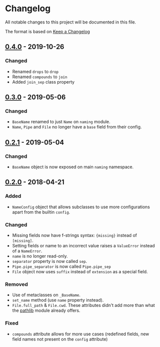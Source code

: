 # Changelog
All notable changes to this project will be documented in this file.

The format is based on [Keep a Changelog](http://keepachangelog.com/en/1.0.0/)

## [0.4.0](https://github.com/chrizzFTD/naming/releases/tag/Release-0.4.0) - 2019-10-26
### Changed
- Renamed `drops` to `drop`
- Renamed `compounds` to `join`
- Added `join_sep` class property

## [0.3.0](https://github.com/chrizzFTD/naming/releases/tag/Release-0.3.0) - 2019-05-06
### Changed
- `BaseName` renamed to just `Name` on `naming` module.
- `Name`, `Pipe` and `File` no longer have a `base` field from their config.

## [0.2.1](https://github.com/chrizzFTD/naming/releases/tag/Release-0.2.1) - 2019-05-04
### Changed
- `BaseName` object is now exposed on main `naming` namespace.

## [0.2.0](https://github.com/chrizzFTD/naming/releases/tag/Release-0.2.0) - 2018-04-21
### Added
- `NameConfig` object that allows subclasses to use more configurations apart from the builtin `config`.

### Changed
- Missing fields now have f-strings syntax: `{missing}` instead of `[missing]`.
- Setting fields or name to an incorrect value raises a `ValueError` instead of a `NameError`.
- `name` is no longer read-only.
- `separator` property is now called `sep`.
- `Pipe.pipe_separator` is now called `Pipe.pipe_sep`
- `File` object now uses `suffix` instead of `extension` as a special field.

### Removed
- Use of metaclasses on `_BaseName`.
- `set_name` method (use `name` property instead).
- `File.full_path` & `File.cwd`. These attributes didn't add more than what the [pathlib](https://docs.python.org/3/library/pathlib.html) module already offers.

### Fixed
- `compounds` attribute allows for more use cases (redefined fields, new field names not present on the `config` attribute)
